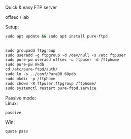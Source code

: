 

Quick & easy FTP server  
  
offsec / lab  
  
Setup:  
```bash
sudo apt update && sudo apt install pure-ftpd
  
  
sudo groupadd ftpgroup  
sudo useradd -g ftpgroup -d /dev/null -s /etc ftpuser  
sudo pure-pw useradd offsec -u ftpuser -d /ftphome  
sudo pure-pw mkdb  
cd /etc/pure-ftpd/auth/  
sudo ln -s ../conf/PureDB 60pdb  
sudo mkdir -p /ftphome  
sudo chown -R ftpuser:ftpgroup /ftphome/  
sudo systemctl restart pure-ftpd.service
```

Passive mode:  
Linux:  
```bash
passive
```
  
Win:  
```powershell
quote pasv
```
